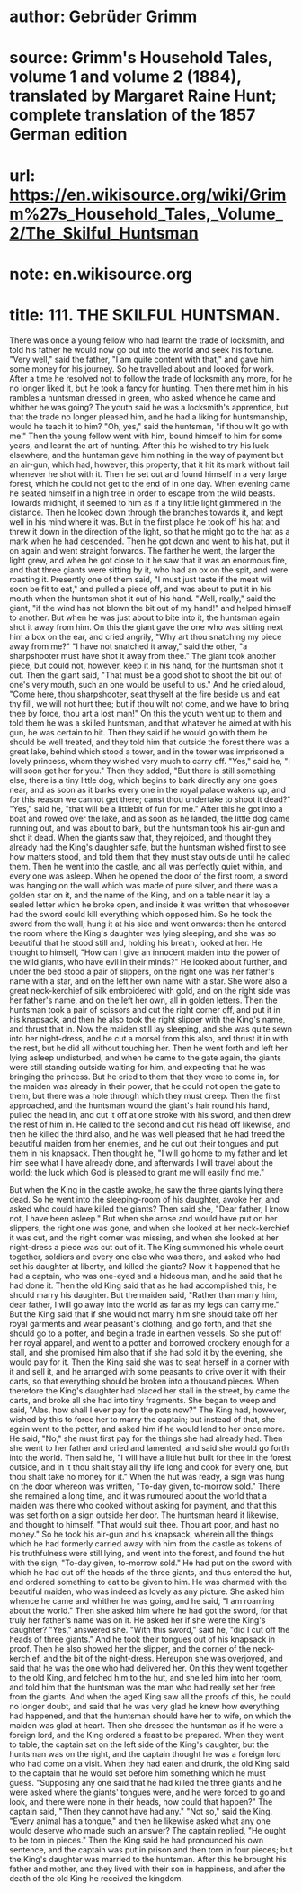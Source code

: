 # author: Gebrüder Grimm
# source: Grimm's Household Tales, volume 1 and volume 2 (1884), translated by Margaret Raine Hunt; complete translation of the 1857 German edition
# url: https://en.wikisource.org/wiki/Grimm%27s_Household_Tales,_Volume_2/The_Skilful_Huntsman
# note: en.wikisource.org
# title: 111. THE SKILFUL HUNTSMAN. 

There was once a young fellow who had learnt the trade of locksmith, and told his father he would now go out into the world and seek his fortune. "Very well," said the father, "I am quite content with that," and gave him some money for his journey. So he travelled about and looked for work. After a time he resolved not to follow the trade of locksmith any more, for he no longer liked it, but he took a fancy for hunting. Then there met him in his rambles a huntsman dressed in green, who asked whence he came and whither he was going? The youth said he was a locksmith's apprentice, but that the trade no longer pleased him, and he had a liking for huntsmanship, would he teach it to him? "Oh, yes," said the huntsman, "if thou wilt go with me." Then the young fellow went with him, bound himself to him for some years, and learnt the art of hunting. After this he wished to try his luck elsewhere, and the huntsman gave him nothing in the way of payment but an air-gun, which had, however, this property, that it hit its mark without fail whenever he shot with it. Then he set out and found himself in a very large forest, which he could not get to the end of in one day. When evening came he seated himself in a high tree in order to escape from the wild beasts. Towards midnight, it seemed to him as if a tiny little light glimmered in the distance. Then he looked down through the branches towards it, and kept well in his mind where it was. But in the first place he took off his ​hat and threw it down in the direction of the light, so that he might go to the hat as a mark when he had descended. Then he got down and went to his hat, put it on again and went straight forwards. The farther he went, the larger the light grew, and when he got close to it he saw that it was an enormous fire, and that three giants were sitting by it, who had an ox on the spit, and were roasting it. Presently one of them said, "I must just taste if the meat will soon be fit to eat," and pulled a piece off, and was about to put it in his mouth when the huntsman shot it out of his hand. "Well, really," said the giant, "if the wind has not blown the bit out of my hand!" and helped himself to another. But when he was just about to bite into it, the huntsman again shot it away from him. On this the giant gave the one who was sitting next him a box on the ear, and cried angrily, "Why art thou snatching my piece away from me?" "I have not snatched it away," said the other, "a sharpshooter must have shot it away from thee." The giant took another piece, but could not, however, keep it in his hand, for the huntsman shot it out. Then the giant said, "That must be a good shot to shoot the bit out of one's very mouth, such an one would be useful to us." And he cried aloud, "Come here, thou sharpshooter, seat thyself at the fire beside us and eat thy fill, we will not hurt thee; but if thou wilt not come, and we have to bring thee by force, thou art a lost man!" On this the youth went up to them and told them he was a skilled huntsman, and that whatever he aimed at with his gun, he was certain to hit. Then they said if he would go with them he should be well treated, and they told him that outside the forest there was a great lake, behind which stood a tower, and in the tower was imprisoned a lovely princess, whom they wished very much to carry off. "Yes," said he, "I will soon get her for you." Then they added, "But there is still something else, there is a tiny little dog, which begins to bark directly any one goes near, and as soon as it barks every one in the royal palace wakens up, and for this reason we cannot get there; canst thou undertake to shoot it dead?" "Yes," said he, "that will be a little ​bit of fun for me." After this he got into a boat and rowed over the lake, and as soon as he landed, the little dog came running out, and was about to bark, but the huntsman took his air-gun and shot it dead. When the giants saw that, they rejoiced, and thought they already had the King's daughter safe, but the huntsman wished first to see how matters stood, and told them that they must stay outside until he called them. Then he went into the castle, and all was perfectly quiet within, and every one was asleep. When he opened the door of the first room, a sword was hanging on the wall which was made of pure silver, and there was a golden star on it, and the name of the King, and on a table near it lay a sealed letter which he broke open, and inside it was written that whosoever had the sword could kill everything which opposed him. So he took the sword from the wall, hung it at his side and went onwards: then he entered the room where the King's daughter was lying sleeping, and she was so beautiful that he stood still and, holding his breath, looked at her. He thought to himself, "How can I give an innocent maiden into the power of the wild giants, who have evil in their minds?" He looked about further, and under the bed stood a pair of slippers, on the right one was her father's name with a star, and on the left her own name with a star. She wore also a great neck-kerchief of silk embroidered with gold, and on the right side was her father's name, and on the left her own, all in golden letters. Then the huntsman took a pair of scissors and cut the right corner off, and put it in his knapsack, and then he also took the right slipper with the King's name, and thrust that in. Now the maiden still lay sleeping, and she was quite sewn into her night-dress, and he cut a morsel from this also, and thrust it in with the rest, but he did all without touching her. Then he went forth and left her lying asleep undisturbed, and when he came to the gate again, the giants were still standing outside waiting for him, and expecting that he was bringing the princess. But he cried to them that they were to come in, for the maiden was already in their power, that he could not open the gate to them, but there was a hole through which ​they must creep. Then the first approached, and the huntsman wound the giant's hair round his hand, pulled the head in, and cut it off at one stroke with his sword, and then drew the rest of him in. He called to the second and cut his head off likewise, and then he killed the third also, and he was well pleased that he had freed the beautiful maiden from her enemies, and he cut out their tongues and put them in his knapsack. Then thought he, "I will go home to my father and let him see what I have already done, and afterwards I will travel about the world; the luck which God is pleased to grant me will easily find me." 

But when the King in the castle awoke, he saw the three giants lying there dead. So he went into the sleeping-room of his daughter, awoke her, and asked who could have killed the giants? Then said she, "Dear father, I know not, I have been asleep." But when she arose and would have put on her slippers, the right one was gone, and when she looked at her neck-kerchief it was cut, and the right corner was missing, and when she looked at her night-dress a piece was cut out of it. The King summoned his whole court together, soldiers and every one else who was there, and asked who had set his daughter at liberty, and killed the giants? Now it happened that he had a captain, who was one-eyed and a hideous man, and he said that he had done it. Then the old King said that as he had accomplished this, he should marry his daughter. But the maiden said, "Rather than marry him, dear father, I will go away into the world as far as my legs can carry me." But the King said that if she would not marry him she should take off her royal garments and wear peasant's clothing, and go forth, and that she should go to a potter, and begin a trade in earthen vessels. So she put off her royal apparel, and went to a potter and borrowed crockery enough for a stall, and she promised him also that if she had sold it by the evening, she would pay for it. Then the King said she was to seat herself in a corner with it and sell it, and he arranged with some peasants to drive over it with their carts, so that everything should be broken into a thousand pieces. When therefore the King's daughter ​had placed her stall in the street, by came the carts, and broke all she had into tiny fragments. She began to weep and said, "Alas, how shall I ever pay for the pots now?" The King had, however, wished by this to force her to marry the captain; but instead of that, she again went to the potter, and asked him if he would lend to her once more. He said, "No," she must first pay for the things she had already had. Then she went to her father and cried and lamented, and said she would go forth into the world. Then said he, "I will have a little hut built for thee in the forest outside, and in it thou shalt stay all thy life long and cook for every one, but thou shalt take no money for it." When the hut was ready, a sign was hung on the door whereon was written, "To-day given, to-morrow sold." There she remained a long time, and it was rumoured about the world that a maiden was there who cooked without asking for payment, and that this was set forth on a sign outside her door. The huntsman heard it likewise, and thought to himself, "That would suit thee. Thou art poor, and hast no money." So he took his air-gun and his knapsack, wherein all the things which he had formerly carried away with him from the castle as tokens of his truthfulness were still lying, and went into the forest, and found the hut with the sign, "To-day given, to-morrow sold." He had put on the sword with which he had cut off the heads of the three giants, and thus entered the hut, and ordered something to eat to be given to him. He was charmed with the beautiful maiden, who was indeed as lovely as any picture. She asked him whence he came and whither he was going, and he said, "I am roaming about the world." Then she asked him where he had got the sword, for that truly her father's name was on it. He asked her if she were the King's daughter? "Yes," answered she. "With this sword," said he, "did I cut off the heads of three giants." And he took their tongues out of his knapsack in proof. Then he also showed her the slipper, and the corner of the neck-kerchief, and the bit of the night-dress. Hereupon she was overjoyed, and said that he was the one who had delivered her. On this they went together to the old King, and fetched him to the hut, and she led him into ​her room, and told him that the huntsman was the man who had really set her free from the giants. And when the aged King saw all the proofs of this, he could no longer doubt, and said that he was very glad he knew how everything had happened, and that the huntsman should have her to wife, on which the maiden was glad at heart. Then she dressed the huntsman as if he were a foreign lord, and the King ordered a feast to be prepared. When they went to table, the captain sat on the left side of the King's daughter, but the huntsman was on the right, and the captain thought he was a foreign lord who had come on a visit. When they had eaten and drunk, the old King said to the captain that he would set before him something which he must guess. "Supposing any one said that he had killed the three giants and he were asked where the giants' tongues were, and he were forced to go and look, and there were none in their heads, how could that happen?" The captain said, "Then they cannot have had any." "Not so," said the King. "Every animal has a tongue," and then he likewise asked what any one would deserve who made such an answer? The captain replied, "He ought to be torn in pieces." Then the King said he had pronounced his own sentence, and the captain was put in prison and then torn in four pieces; but the King's daughter was married to the huntsman. After this he brought his father and mother, and they lived with their son in happiness, and after the death of the old King he received the kingdom. 

